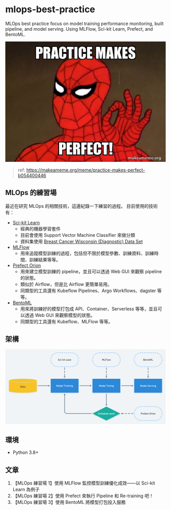 # mlops-best-practice
MLOps best practice focus on model training performance monitoring, built pipeline, and model serving. Using MLFlow, Sci-kit Learn, Prefect, and BentoML.

![MLOps](resource/README-image.jpg)
> ref: https://makeameme.org/meme/practice-makes-perfect-b054400446

## MLOps 的練習場
最近在研究 MLOps 的相關技術，這邊紀錄一下練習的過程。
目前使用的技術有：
- [Sci-kit Learn](https://github.com/scikit-learn/scikit-learn)
  - 經典的機器學習套件
  - 目前會使用 Support Vector Machine Classifier 來做分類
  - 資料集使用 [Breast Cancer Wisconsin (Diagnostic) Data Set](https://scikit-learn.org/stable/datasets/index.html#breast-cancer-wisconsin-diagnostic-dataset)
- [MLFlow](https://github.com/mlflow/mlflow)
  - 用來追蹤模型訓練的過程，包括但不限於模型參數、訓練資料、訓練時間、訓練結果等等。
- [Prefect Orion](https://github.com/PrefectHQ/prefect)
  - 用來建立模型訓練的 pipeline，並且可以透過 Web GUI 來觀察 pipeline 的狀態。
  - 類似於 Airflow，但是比 Airflow 更簡單易用。
  - 同類型的工具還有 Kubeflow Pipelines、Argo Workflows、dagster 等等。
- [BentoML](https://github.com/bentoml/BentoML)
  - 用來將訓練好的模型打包成 API、Container、Serverless 等等，並且可以透過 Web GUI 來觀察模型的狀態。
  - 同類型的工具還有 Kubeflow、MLFlow 等等。

## 架構
![mlops-best-practice](resource/mlops-best-practice@2x.png)
## 環境
- Python 3.8+

## 文章
1. 【MLOps 練習場 1】使用 MLFlow 監控模型訓練優化成效——以 Sci-kit Learn 為例子
2. 【MLOps 練習場 2】使用 Prefect 來執行 Pipeline 和 Re-training 吧！
3. 【MLOps 練習場 3】使用 BentoML 將模型打包投入服務